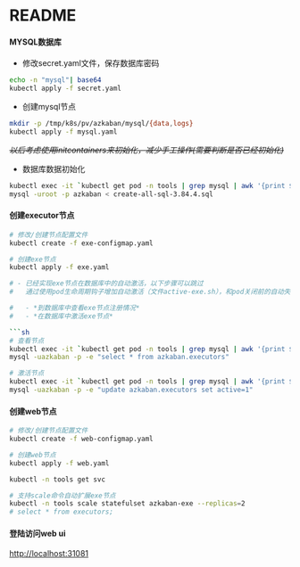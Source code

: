 # README

#### MYSQL数据库

- 修改secret.yaml文件，保存数据库密码

```sh
echo -n "mysql"| base64
kubectl apply -f secret.yaml 
```
- 创建mysql节点

```sh
mkdir -p /tmp/k8s/pv/azkaban/mysql/{data,logs}
kubectl apply -f mysql.yaml
```

~~*以后考虑使用initcontainers来初始化，减少手工操作(需要判断是否已经初始化)*~~

- 数据库数据初始化

```sh
kubectl exec -it `kubectl get pod -n tools | grep mysql | awk '{print $1}'` -n tools -- \
mysql -uroot -p azkaban < create-all-sql-3.84.4.sql
```

#### 创建executor节点

```sh
# 修改/创建节点配置文件
kubectl create -f exe-configmap.yaml 

# 创建exe节点
kubectl apply -f exe.yaml 

# - 已经实现exe节点在数据库中的自动激活，以下步骤可以跳过
#   通过使用pod生命周期钩子增加自动激活（文件active-exe.sh），和pod关闭前的自动失效

#   - *到数据库中查看exe节点注册情况*
#   - *在数据库中激活exe节点*

```sh
# 查看节点
kubectl exec -it `kubectl get pod -n tools | grep mysql | awk '{print $1}'` -n tools -- \
mysql -uazkaban -p -e "select * from azkaban.executors"

# 激活节点
kubectl exec -it `kubectl get pod -n tools | grep mysql | awk '{print $1}'` -n tools -- \
mysql -uazkaban -p -e "update azkaban.executors set active=1"
```

#### 创建web节点

```sh
# 修改/创建节点配置文件
kubectl create -f web-configmap.yaml 

# 创建web节点
kubectl apply -f web.yaml 

kubectl -n tools get svc

# 支持scale命令自动扩展exe节点
kubectl -n tools scale statefulset azkaban-exe --replicas=2
# select * from executors;
```

#### 登陆访问web ui

[http://localhost:31081](http://localhost:31081)

